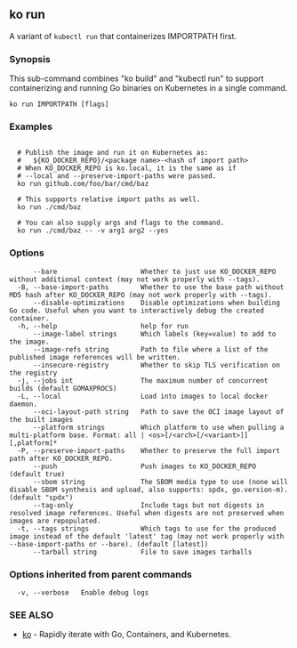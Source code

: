 ## ko run

A variant of `kubectl run` that containerizes IMPORTPATH first.

### Synopsis

This sub-command combines "ko build" and "kubectl run" to support containerizing and running Go binaries on Kubernetes in a single command.

```
ko run IMPORTPATH [flags]
```

### Examples

```

  # Publish the image and run it on Kubernetes as:
  #   ${KO_DOCKER_REPO}/<package name>-<hash of import path>
  # When KO_DOCKER_REPO is ko.local, it is the same as if
  # --local and --preserve-import-paths were passed.
  ko run github.com/foo/bar/cmd/baz

  # This supports relative import paths as well.
  ko run ./cmd/baz

  # You can also supply args and flags to the command.
  ko run ./cmd/baz -- -v arg1 arg2 --yes
```

### Options

```
      --bare                     Whether to just use KO_DOCKER_REPO without additional context (may not work properly with --tags).
  -B, --base-import-paths        Whether to use the base path without MD5 hash after KO_DOCKER_REPO (may not work properly with --tags).
      --disable-optimizations    Disable optimizations when building Go code. Useful when you want to interactively debug the created container.
  -h, --help                     help for run
      --image-label strings      Which labels (key=value) to add to the image.
      --image-refs string        Path to file where a list of the published image references will be written.
      --insecure-registry        Whether to skip TLS verification on the registry
  -j, --jobs int                 The maximum number of concurrent builds (default GOMAXPROCS)
  -L, --local                    Load into images to local docker daemon.
      --oci-layout-path string   Path to save the OCI image layout of the built images
      --platform strings         Which platform to use when pulling a multi-platform base. Format: all | <os>[/<arch>[/<variant>]][,platform]*
  -P, --preserve-import-paths    Whether to preserve the full import path after KO_DOCKER_REPO.
      --push                     Push images to KO_DOCKER_REPO (default true)
      --sbom string              The SBOM media type to use (none will disable SBOM synthesis and upload, also supports: spdx, go.version-m). (default "spdx")
      --tag-only                 Include tags but not digests in resolved image references. Useful when digests are not preserved when images are repopulated.
  -t, --tags strings             Which tags to use for the produced image instead of the default 'latest' tag (may not work properly with --base-import-paths or --bare). (default [latest])
      --tarball string           File to save images tarballs
```

### Options inherited from parent commands

```
  -v, --verbose   Enable debug logs
```

### SEE ALSO

* [ko](ko.md)	 - Rapidly iterate with Go, Containers, and Kubernetes.

